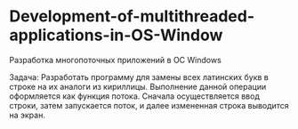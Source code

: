 # Development-of-multithreaded-applications-in-OS-Window
Разработка многопоточных приложений в ОС Windows

Задача: Разработать программу для замены всех латинских букв в строке на их аналоги из кириллицы. Выполнение данной операции оформляется как функция потока. Сначала осуществляется ввод строки, затем запускается поток, и далее измененная строка выводится на экран. 
